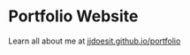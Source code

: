 # Portfolio Website

Learn all about me at <a href="https://jjdoesit.github.io/portfolio/">jjdoesit.github.io/portfolio</a>
